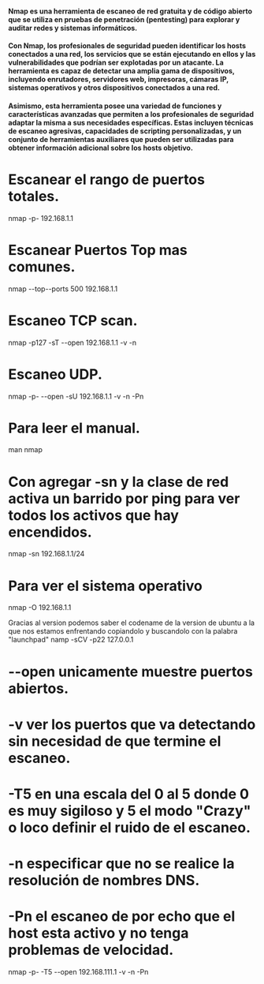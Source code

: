 #### Nmap es una herramienta de escaneo de red gratuita y de código abierto que se utiliza en pruebas de penetración (pentesting) para explorar y auditar redes y sistemas informáticos.

#### Con Nmap, los profesionales de seguridad pueden identificar los hosts conectados a una red, los servicios que se están ejecutando en ellos y las vulnerabilidades que podrían ser explotadas por un atacante. La herramienta es capaz de detectar una amplia gama de dispositivos, incluyendo enrutadores, servidores web, impresoras, cámaras IP, sistemas operativos y otros dispositivos conectados a una red.

#### Asimismo, esta herramienta posee una variedad de funciones y características avanzadas que permiten a los profesionales de seguridad adaptar la misma a sus necesidades específicas. Estas incluyen técnicas de escaneo agresivas, capacidades de scripting personalizadas, y un conjunto de herramientas auxiliares que pueden ser utilizadas para obtener información adicional sobre los hosts objetivo.

# Escanear el rango de puertos totales.
nmap -p- 192.168.1.1

# Escanear Puertos Top mas comunes.
nmap --top--ports 500 192.168.1.1

# Escaneo TCP scan.
nmap -p127 -sT --open 192.168.1.1 -v -n

# Escaneo UDP.
nmap -p- --open -sU 192.168.1.1 -v -n -Pn

# Para leer el manual.
man nmap

# Con agregar -sn y la clase de red activa un barrido por ping para ver todos los activos que hay encendidos.
nmap -sn 192.168.1.1/24

# Para ver el sistema operativo
nmap -O 192.168.1.1

Gracias al version podemos saber el codename de la version de ubuntu a la que nos estamos enfrentando copiandolo y buscandolo con la palabra "launchpad"
namp -sCV -p22 127.0.0.1

# --open unicamente muestre puertos abiertos.
# -v ver los puertos que va detectando sin necesidad de que termine el escaneo.
# -T5 en una escala del 0 al 5 donde 0 es muy sigiloso y 5 el modo "Crazy" o loco definir el ruido de el escaneo.
# -n especificar que no se realice la resolución de nombres DNS.
# -Pn el escaneo de por echo que el host esta activo y no tenga problemas de velocidad.
nmap -p- -T5 --open 192.168.111.1 -v -n -Pn
